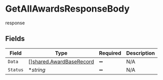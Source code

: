 # GetAllAwardsResponseBody

response


## Fields

| Field                                                              | Type                                                               | Required                                                           | Description                                                        |
| ------------------------------------------------------------------ | ------------------------------------------------------------------ | ------------------------------------------------------------------ | ------------------------------------------------------------------ |
| `Data`                                                             | [][shared.AwardBaseRecord](../../models/shared/awardbaserecord.md) | :heavy_minus_sign:                                                 | N/A                                                                |
| `Status`                                                           | **string*                                                          | :heavy_minus_sign:                                                 | N/A                                                                |